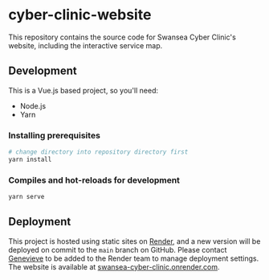 # cyber-clinic-website
This repository contains the source code for Swansea Cyber Clinic's website, including the interactive service map.

## Development
This is a Vue.js based project, so you'll need:
- Node.js
- Yarn

### Installing prerequisites
```zsh
# change directory into repository directory first
yarn install
```

### Compiles and hot-reloads for development
```zsh
yarn serve
```

## Deployment
This project is hosted using static sites on [Render](https://render.com/), and a new version will be deployed on commit to the `main` branch on GitHub.
Please contact [Genevieve](mailto:genevieve.clifford@swansea.ac.uk) to be added to the Render team to manage deployment settings.
The website is available at [swansea-cyber-clinic.onrender.com](https://swansea-cyber-clinic.onrender.com/).